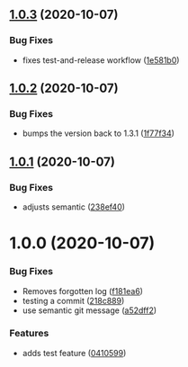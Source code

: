 ## [1.0.3](https://github.com/trouble/metal-ui/compare/v1.0.2...v1.0.3) (2020-10-07)


### Bug Fixes

* fixes test-and-release workflow ([1e581b0](https://github.com/trouble/metal-ui/commit/1e581b06859602d48b27ac8191773a1dedd0e833))

## [1.0.2](https://github.com/trouble/metal-ui/compare/v1.0.1...v1.0.2) (2020-10-07)


### Bug Fixes

* bumps the version back to 1.3.1 ([1f77f34](https://github.com/trouble/metal-ui/commit/1f77f348c923913b61b588ff5685ed527c3c8f95))

## [1.0.1](https://github.com/trouble/metal-ui/compare/v1.0.0...v1.0.1) (2020-10-07)


### Bug Fixes

* adjusts semantic ([238ef40](https://github.com/trouble/metal-ui/commit/238ef409b30a684d1db2085d9ac78ebbc13a3786))

# 1.0.0 (2020-10-07)


### Bug Fixes

* Removes forgotten log ([f181ea6](https://github.com/trouble/metal-ui/commit/f181ea6e2f93d4478f3dedd6b99931f56a58fef7))
* testing a commit ([218c889](https://github.com/trouble/metal-ui/commit/218c889f1ffdc60a43c09b6433eb7523b165b3c3))
* use semantic git message ([a52dff2](https://github.com/trouble/metal-ui/commit/a52dff24586953bc556a5fac7afdf31e53c6ef3d))


### Features

* adds test feature ([0410599](https://github.com/trouble/metal-ui/commit/0410599b5432ef7680935b822e6e055b4c1e08c3))
